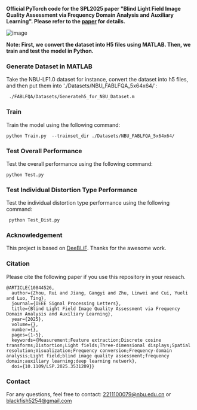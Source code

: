 **Official PyTorch code for the SPL2025 paper "Blind Light Field Image Quality Assessment via Frequency Domain Analysis and Auxiliary Learning". Please refer to the [paper](https://ieeexplore.ieee.org/document/10844526) for details.**

![image](https://github.com/oldblackfish/FABLFQA/blob/main/fig/framework.png)

**Note: First, we convert the dataset into H5 files using MATLAB. Then, we train and test the model in Python.**

### Generate Dataset in MATLAB
Take the NBU-LF1.0 dataset for instance, convert the dataset into h5 files, and then put them into './Datasets/NBU_FABLFQA_5x64x64/':
```
 ./FABLFQA/Datasets/Generateh5_for_NBU_Dataset.m
```
    
### Train
Train the model using the following command:
```
python Train.py  --trainset_dir ./Datasets/NBU_FABLFQA_5x64x64/
```

### Test Overall Performance
Test the overall performance using the following command:
```
python Test.py
```

### Test Individual Distortion Type Performance
Test the individual distortion type performance using the following command:
```
 python Test_Dist.py
```
### Acknowledgement
This project is based on [DeeBLiF](https://github.com/ZhengyuZhang96/DeeBLiF). Thanks for the awesome work.

### Citation
Please cite the following paper if you use this repository in your reseach.
```
@ARTICLE{10844526,
  author={Zhou, Rui and Jiang, Gangyi and Zhu, Linwei and Cui, Yueli and Luo, Ting},
  journal={IEEE Signal Processing Letters}, 
  title={Blind Light Field Image Quality Assessment via Frequency Domain Analysis and Auxiliary Learning}, 
  year={2025},
  volume={},
  number={},
  pages={1-5},
  keywords={Measurement;Feature extraction;Discrete cosine transforms;Distortion;Light fields;Three-dimensional displays;Spatial resolution;Visualization;Frequency conversion;Frequency-domain analysis;Light field;blind image quality assessment;frequency domain;auxiliary learning;deep learning network},
  doi={10.1109/LSP.2025.3531209}}
```
### Contact
For any questions, feel free to contact: 2211100079@nbu.edu.cn or blackfish5254@gmail.com

